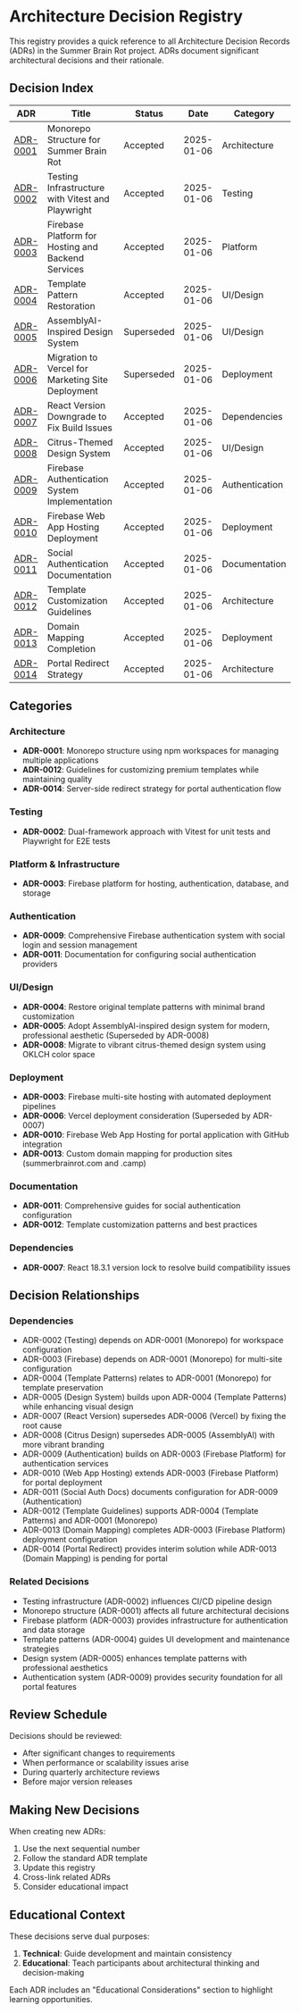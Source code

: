 # Architecture Decision Registry

This registry provides a quick reference to all Architecture Decision Records (ADRs) in the Summer Brain Rot project. ADRs document significant architectural decisions and their rationale.

## Decision Index

| ADR | Title | Status | Date | Category |
|-----|-------|--------|------|----------|
| [ADR-0001](decisions/0001-monorepo-structure.md) | Monorepo Structure for Summer Brain Rot | Accepted | 2025-01-06 | Architecture |
| [ADR-0002](decisions/0002-testing-infrastructure.md) | Testing Infrastructure with Vitest and Playwright | Accepted | 2025-01-06 | Testing |
| [ADR-0003](decisions/0003-firebase-platform.md) | Firebase Platform for Hosting and Backend Services | Accepted | 2025-01-06 | Platform |
| [ADR-0004](decisions/0004-template-pattern-restoration.md) | Template Pattern Restoration | Accepted | 2025-01-06 | UI/Design |
| [ADR-0005](decisions/0005-assemblyai-design-system.md) | AssemblyAI-Inspired Design System | Superseded | 2025-01-06 | UI/Design |
| [ADR-0006](decisions/0006-vercel-deployment.md) | Migration to Vercel for Marketing Site Deployment | Superseded | 2025-01-06 | Deployment |
| [ADR-0007](decisions/0007-react-version-fix.md) | React Version Downgrade to Fix Build Issues | Accepted | 2025-01-06 | Dependencies |
| [ADR-0008](decisions/0008-citrus-design-system.md) | Citrus-Themed Design System | Accepted | 2025-01-06 | UI/Design |
| [ADR-0009](decisions/0009-firebase-authentication-system.md) | Firebase Authentication System Implementation | Accepted | 2025-01-06 | Authentication |
| [ADR-0010](decisions/0010-firebase-web-app-hosting-deployment.md) | Firebase Web App Hosting Deployment | Accepted | 2025-01-06 | Deployment |
| [ADR-0011](decisions/0011-social-authentication-documentation.md) | Social Authentication Documentation | Accepted | 2025-01-06 | Documentation |
| [ADR-0012](decisions/0012-template-customization-guidelines.md) | Template Customization Guidelines | Accepted | 2025-01-06 | Architecture |
| [ADR-0013](decisions/0013-domain-mapping-completion.md) | Domain Mapping Completion | Accepted | 2025-01-06 | Deployment |
| [ADR-0014](decisions/0014-portal-redirect-strategy.md) | Portal Redirect Strategy | Accepted | 2025-01-06 | Architecture |

## Categories

### Architecture
- **ADR-0001**: Monorepo structure using npm workspaces for managing multiple applications
- **ADR-0012**: Guidelines for customizing premium templates while maintaining quality
- **ADR-0014**: Server-side redirect strategy for portal authentication flow

### Testing
- **ADR-0002**: Dual-framework approach with Vitest for unit tests and Playwright for E2E tests

### Platform & Infrastructure
- **ADR-0003**: Firebase platform for hosting, authentication, database, and storage

### Authentication
- **ADR-0009**: Comprehensive Firebase authentication system with social login and session management
- **ADR-0011**: Documentation for configuring social authentication providers

### UI/Design
- **ADR-0004**: Restore original template patterns with minimal brand customization
- **ADR-0005**: Adopt AssemblyAI-inspired design system for modern, professional aesthetic (Superseded by ADR-0008)
- **ADR-0008**: Migrate to vibrant citrus-themed design system using OKLCH color space


### Deployment
- **ADR-0003**: Firebase multi-site hosting with automated deployment pipelines
- **ADR-0006**: Vercel deployment consideration (Superseded by ADR-0007)
- **ADR-0010**: Firebase Web App Hosting for portal application with GitHub integration
- **ADR-0013**: Custom domain mapping for production sites (summerbrainrot.com and .camp)

### Documentation
- **ADR-0011**: Comprehensive guides for social authentication configuration
- **ADR-0012**: Template customization patterns and best practices

### Dependencies
- **ADR-0007**: React 18.3.1 version lock to resolve build compatibility issues

## Decision Relationships

### Dependencies
- ADR-0002 (Testing) depends on ADR-0001 (Monorepo) for workspace configuration
- ADR-0003 (Firebase) depends on ADR-0001 (Monorepo) for multi-site configuration
- ADR-0004 (Template Patterns) relates to ADR-0001 (Monorepo) for template preservation
- ADR-0005 (Design System) builds upon ADR-0004 (Template Patterns) while enhancing visual design
- ADR-0007 (React Version) supersedes ADR-0006 (Vercel) by fixing the root cause
- ADR-0008 (Citrus Design) supersedes ADR-0005 (AssemblyAI) with more vibrant branding
- ADR-0009 (Authentication) builds on ADR-0003 (Firebase Platform) for authentication services
- ADR-0010 (Web App Hosting) extends ADR-0003 (Firebase Platform) for portal deployment
- ADR-0011 (Social Auth Docs) documents configuration for ADR-0009 (Authentication)
- ADR-0012 (Template Guidelines) supports ADR-0004 (Template Patterns) and ADR-0001 (Monorepo)
- ADR-0013 (Domain Mapping) completes ADR-0003 (Firebase Platform) deployment configuration
- ADR-0014 (Portal Redirect) provides interim solution while ADR-0013 (Domain Mapping) is pending for portal

### Related Decisions
- Testing infrastructure (ADR-0002) influences CI/CD pipeline design
- Monorepo structure (ADR-0001) affects all future architectural decisions
- Firebase platform (ADR-0003) provides infrastructure for authentication and data storage
- Template patterns (ADR-0004) guides UI development and maintenance strategies
- Design system (ADR-0005) enhances template patterns with professional aesthetics
- Authentication system (ADR-0009) provides security foundation for all portal features

## Review Schedule

Decisions should be reviewed:
- After significant changes to requirements
- When performance or scalability issues arise
- During quarterly architecture reviews
- Before major version releases

## Making New Decisions

When creating new ADRs:
1. Use the next sequential number
2. Follow the standard ADR template
3. Update this registry
4. Cross-link related ADRs
5. Consider educational impact

## Educational Context

These decisions serve dual purposes:
1. **Technical**: Guide development and maintain consistency
2. **Educational**: Teach participants about architectural thinking and decision-making

Each ADR includes an "Educational Considerations" section to highlight learning opportunities.